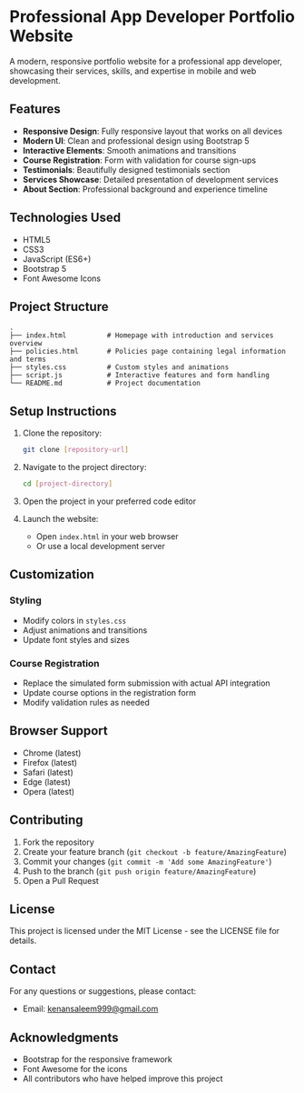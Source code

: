 # Professional App Developer Portfolio Website

A modern, responsive portfolio website for a professional app developer, showcasing their services, skills, and expertise in mobile and web development.

## Features

- **Responsive Design**: Fully responsive layout that works on all devices
- **Modern UI**: Clean and professional design using Bootstrap 5
- **Interactive Elements**: Smooth animations and transitions
- **Course Registration**: Form with validation for course sign-ups
- **Testimonials**: Beautifully designed testimonials section
- **Services Showcase**: Detailed presentation of development services
- **About Section**: Professional background and experience timeline

## Technologies Used

- HTML5
- CSS3
- JavaScript (ES6+)
- Bootstrap 5
- Font Awesome Icons

## Project Structure

```
.
├── index.html          # Homepage with introduction and services overview
├── policies.html       # Policies page containing legal information and terms
├── styles.css          # Custom styles and animations
├── script.js           # Interactive features and form handling
└── README.md           # Project documentation
```

## Setup Instructions

1. Clone the repository:

   ```bash
   git clone [repository-url]
   ```

2. Navigate to the project directory:

   ```bash
   cd [project-directory]
   ```

3. Open the project in your preferred code editor

4. Launch the website:
   - Open `index.html` in your web browser
   - Or use a local development server

## Customization

### Styling

- Modify colors in `styles.css`
- Adjust animations and transitions
- Update font styles and sizes

### Course Registration

- Replace the simulated form submission with actual API integration
- Update course options in the registration form
- Modify validation rules as needed

## Browser Support

- Chrome (latest)
- Firefox (latest)
- Safari (latest)
- Edge (latest)
- Opera (latest)

## Contributing

1. Fork the repository
2. Create your feature branch (`git checkout -b feature/AmazingFeature`)
3. Commit your changes (`git commit -m 'Add some AmazingFeature'`)
4. Push to the branch (`git push origin feature/AmazingFeature`)
5. Open a Pull Request

## License

This project is licensed under the MIT License - see the LICENSE file for details.

## Contact

For any questions or suggestions, please contact:

- Email: kenansaleem999@gmail.com

## Acknowledgments

- Bootstrap for the responsive framework
- Font Awesome for the icons
- All contributors who have helped improve this project
